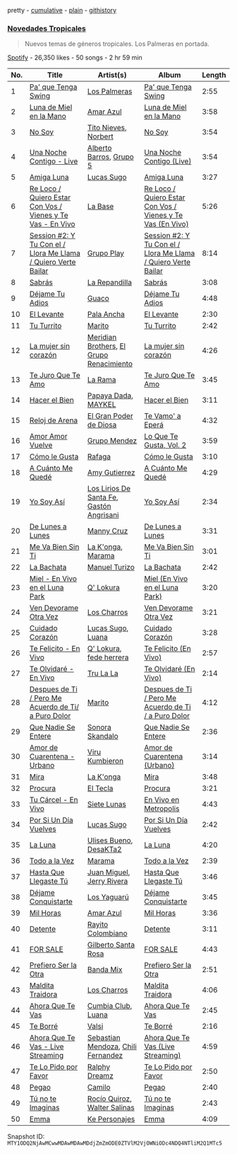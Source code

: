 pretty - [cumulative](/playlists/cumulative/37i9dQZF1DXatk5BgNhCd7.md) - [plain](/playlists/plain/37i9dQZF1DXatk5BgNhCd7) - [githistory](https://github.githistory.xyz/mackorone/spotify-playlist-archive/blob/main/playlists/plain/37i9dQZF1DXatk5BgNhCd7)

### [Novedades Tropicales](https://open.spotify.com/playlist/37i9dQZF1DXatk5BgNhCd7)

> Nuevos temas de géneros tropicales\. Los Palmeras en portada.

[Spotify](https://open.spotify.com/user/spotify) - 26,350 likes - 50 songs - 2 hr 59 min

| No. | Title | Artist(s) | Album | Length |
|---|---|---|---|---|
| 1 | [Pa' que Tenga Swing](https://open.spotify.com/track/4eQuOFEmj4lQkIGq2oBCOq) | [Los Palmeras](https://open.spotify.com/artist/2Htm0q72SjGSmsy8EOIhRG) | [Pa' que Tenga Swing](https://open.spotify.com/album/13cJhpNH3hzsKOXj3Whl2F) | 2:55 |
| 2 | [Luna de Miel en la Mano](https://open.spotify.com/track/2rN1lAxfRGk4ZPzo1yIXc4) | [Amar Azul](https://open.spotify.com/artist/04TVfWdJWbfH0FOT2zA1Tg) | [Luna de Miel en la Mano](https://open.spotify.com/album/3WKCdUg98FQTuf1eu3lTR8) | 3:58 |
| 3 | [No Soy](https://open.spotify.com/track/1KzdBFd8DkUz7pjG40fdxs) | [Tito Nieves](https://open.spotify.com/artist/4vOycwLXdkMMzpZW04VW5m), [Norbert](https://open.spotify.com/artist/04TVXKQbM8xY3Dv16vtzVK) | [No Soy](https://open.spotify.com/album/40CelDNeqOyofJxzVsJAFD) | 3:54 |
| 4 | [Una Noche Contigo \- Live](https://open.spotify.com/track/1tWcMz6l5BwOPPTsD89uKR) | [Alberto Barros](https://open.spotify.com/artist/33ZuRLa8CHXZVPJXdQCcul), [Grupo 5](https://open.spotify.com/artist/0l8RtvcBMjeOqfgRSVo2d6) | [Una Noche Contigo \(Live\)](https://open.spotify.com/album/3Y87MYoRgSlUbZGWd9TXoZ) | 3:54 |
| 5 | [Amiga Luna](https://open.spotify.com/track/3SCeRLJf7mG8DHUKCigB8o) | [Lucas Sugo](https://open.spotify.com/artist/0WnP62TjkFfRrt52yE8zcX) | [Amiga Luna](https://open.spotify.com/album/40zRnWMahboZXFQdVlG1Rz) | 3:27 |
| 6 | [Re Loco / Quiero Estar Con Vos / Vienes y Te Vas \- En Vivo](https://open.spotify.com/track/1gjkZDk0jZ0FpExVigLUb5) | [La Base](https://open.spotify.com/artist/2WXllWJylpBWxIAHHcTEQ0) | [Re Loco / Quiero Estar Con Vos / Vienes y Te Vas \(En Vivo\)](https://open.spotify.com/album/2twyfMGeWJStJ19eg9msGV) | 5:26 |
| 7 | [Session \#2: Y Tu Con el / Llora Me Llama / Quiero Verte Bailar](https://open.spotify.com/track/0UOmXlzfeKqVkMPzpRtAAl) | [Grupo Play](https://open.spotify.com/artist/2PFG7Z9o7dUTCCVAuzZYJS) | [Session \#2: Y Tu Con el / Llora Me Llama / Quiero Verte Bailar](https://open.spotify.com/album/2ZgN0mY4umEaC137PdttK7) | 8:14 |
| 8 | [Sabrás](https://open.spotify.com/track/7vZS3nIRZYjKY2KONHBi3A) | [La Repandilla](https://open.spotify.com/artist/4TeM4orWQq9H1Wj2intCub) | [Sabrás](https://open.spotify.com/album/30ttzkpomPtTktP06x89ZE) | 3:08 |
| 9 | [Déjame Tu Adios](https://open.spotify.com/track/60xBgiCpONaIMWV2jvZjFi) | [Guaco](https://open.spotify.com/artist/5v3TYN6Mmi5vxV2uSOfXot) | [Déjame Tu Adios](https://open.spotify.com/album/5j3C7xESsvlbLPr2GEs6Ln) | 4:48 |
| 10 | [El Levante](https://open.spotify.com/track/4SP59fwKzQSeUtNmkVfrlQ) | [Pala Ancha](https://open.spotify.com/artist/2DRTGjBvhQtEYN9wYM3opQ) | [El Levante](https://open.spotify.com/album/0yCfWAtRf0FHDHjISxcgNP) | 2:30 |
| 11 | [Tu Turrito](https://open.spotify.com/track/2mb7V5a6iKg1FDo1je1lue) | [Marito](https://open.spotify.com/artist/6635eN3p3KGQiPdlFFvred) | [Tu Turrito](https://open.spotify.com/album/2iJHjdSr4OGX5FipBFCYl3) | 2:42 |
| 12 | [La mujer sin corazón](https://open.spotify.com/track/2zlT7zR4k6cFKM9we0D84k) | [Meridian Brothers](https://open.spotify.com/artist/08Y6RNx87Eolrcq1aLM6ow), [El Grupo Renacimiento](https://open.spotify.com/artist/6nKLOhfxHF891LIo15FQCZ) | [La mujer sin corazón](https://open.spotify.com/album/2TqvtdrdQBSgZ4Gaslor1S) | 4:26 |
| 13 | [Te Juro Que Te Amo](https://open.spotify.com/track/7x0Y9NVem9mV0Ly4DDf5G2) | [La Rama](https://open.spotify.com/artist/36Wa6C4jLLtnY4fqS8qqEm) | [Te Juro Que Te Amo](https://open.spotify.com/album/2HfZ9Nip6khFvSEeodwOtf) | 3:45 |
| 14 | [Hacer el Bien](https://open.spotify.com/track/5nTSf3R8djGo9FJBl43x3Y) | [Papaya Dada](https://open.spotify.com/artist/2bE4ndiQ6NJa7GkkQMMF89), [MAYKEL](https://open.spotify.com/artist/7Gd7D8evygezZAFemifKMC) | [Hacer el Bien](https://open.spotify.com/album/7Gu4pPSMPTbec35g4pPU0S) | 3:11 |
| 15 | [Reloj de Arena](https://open.spotify.com/track/6cBzyWOAHbj5ojtvfbUNpN) | [El Gran Poder de Diosa](https://open.spotify.com/artist/5s3sjsmH4fqxPOyzWEJorN) | [Te Vamo' a Eperá](https://open.spotify.com/album/08dMZJLG1woUcPN2KdaVfe) | 4:32 |
| 16 | [Amor Amor Vuelve](https://open.spotify.com/track/5Lhy4QuFgFwXbQISYIO4iE) | [Grupo Mendez](https://open.spotify.com/artist/4HrWXBmiwT07koNU9BuKz5) | [Lo Que Te Gusta, Vol\. 2](https://open.spotify.com/album/45nLXe0w79q3vmSQjSlqDE) | 3:59 |
| 17 | [Cómo le Gusta](https://open.spotify.com/track/5yrK1Uw6fQUcbqBvvawSmr) | [Rafaga](https://open.spotify.com/artist/0CBKUzrf6yGdTgxAQbUUHS) | [Cómo le Gusta](https://open.spotify.com/album/67V8P2PQIobKRhkNjSboUd) | 3:10 |
| 18 | [A Cuánto Me Quedé](https://open.spotify.com/track/7Bg5Z8VwnRxVVvq5C4qcRN) | [Amy Gutierrez](https://open.spotify.com/artist/1jrfEx1kZc8BNPLQDC7kVR) | [A Cuánto Me Quedé](https://open.spotify.com/album/5jiT2Juwh9DbK5xjvlj6uX) | 4:29 |
| 19 | [Yo Soy Así](https://open.spotify.com/track/0Y1OBvIElKgwmb5QD5PXkm) | [Los Lirios De Santa Fe](https://open.spotify.com/artist/75ykMrcaF4136KUIbcxBP7), [Gastón Angrisani](https://open.spotify.com/artist/1i1bAIlCjhm1btkHurl3rK) | [Yo Soy Así](https://open.spotify.com/album/5DThfdfljh5JWA5E3vhosG) | 2:34 |
| 20 | [De Lunes a Lunes](https://open.spotify.com/track/0soJZivKdWEmsPMmNorcTE) | [Manny Cruz](https://open.spotify.com/artist/3C6PJhao839YVg9YyV16lA) | [De Lunes a Lunes](https://open.spotify.com/album/7kigI3uf1GjbTWBXdBT5jA) | 3:31 |
| 21 | [Me Va Bien Sin Ti](https://open.spotify.com/track/2bblMFEQCjeFbzM4KqKBfr) | [La K'onga](https://open.spotify.com/artist/3ghRXw2nUEH2THaL82hw8R), [Marama](https://open.spotify.com/artist/4GepMkTgrIZECoCC55vqjW) | [Me Va Bien Sin Ti](https://open.spotify.com/album/6tZZNZsTNHmOSrtGtzCtDy) | 3:01 |
| 22 | [La Bachata](https://open.spotify.com/track/5ww2BF9slyYgNOk37BlC4u) | [Manuel Turizo](https://open.spotify.com/artist/0tmwSHipWxN12fsoLcFU3B) | [La Bachata](https://open.spotify.com/album/1TpGeAzOJgAGdPkcWl95r2) | 2:42 |
| 23 | [Miel \- En Vivo en el Luna Park](https://open.spotify.com/track/0k9ctZ5HiC6ksyWDoqSJg1) | [Q' Lokura](https://open.spotify.com/artist/7dlkBH23ERFXxuNoMHq94Y) | [Miel \(En Vivo en el Luna Park\)](https://open.spotify.com/album/4yGVLbQn0mdD0y6mWGPAup) | 3:20 |
| 24 | [Ven Devorame Otra Vez](https://open.spotify.com/track/29NWUpLCFaygR485pZz8Eo) | [Los Charros](https://open.spotify.com/artist/1poWksyUHxANlcdBLPhsV9) | [Ven Devorame Otra Vez](https://open.spotify.com/album/1D6kIZBbMXJQpNCI2f5v7w) | 3:21 |
| 25 | [Cuidado Corazón](https://open.spotify.com/track/2nF57d8QIOrPYiZhQTq6gL) | [Lucas Sugo](https://open.spotify.com/artist/0WnP62TjkFfRrt52yE8zcX), [Luana](https://open.spotify.com/artist/6uJKnn4CV4IIop8mg4kCUy) | [Cuidado Corazón](https://open.spotify.com/album/4Lz3v2ls8fdXNImR7xqlyX) | 3:28 |
| 26 | [Te Felicito \- En Vivo](https://open.spotify.com/track/4kMkHrbN2oquzhZDSpeq6t) | [Q' Lokura](https://open.spotify.com/artist/7dlkBH23ERFXxuNoMHq94Y), [fede herrera](https://open.spotify.com/artist/0QjKTF5Tgmx5mxlMSSHZJn) | [Te Felicito \(En Vivo\)](https://open.spotify.com/album/0h8bXswgoO12cythUwIc8l) | 2:57 |
| 27 | [Te Olvidaré \- En Vivo](https://open.spotify.com/track/4rc4JtQET33dBoiUnpXudm) | [Tru La La](https://open.spotify.com/artist/1EsaxlwSz9CLqVRjZYnP3H) | [Te Olvidaré \(En Vivo\)](https://open.spotify.com/album/4CBSfAj78zjg0JqIK9iKug) | 2:14 |
| 28 | [Despues de Ti / Pero Me Acuerdo de Ti/ a Puro Dolor](https://open.spotify.com/track/5GDNQTJxjaRWhXrEK26NeV) | [Marito](https://open.spotify.com/artist/6635eN3p3KGQiPdlFFvred) | [Despues de Ti / Pero Me Acuerdo de Ti / a Puro Dolor](https://open.spotify.com/album/6k53cVKHS6nwAwzcqqGguZ) | 4:12 |
| 29 | [Que Nadie Se Entere](https://open.spotify.com/track/3vDUzWSql4uwu49owP3KGc) | [Sonora Skandalo](https://open.spotify.com/artist/60El5gpHTkzTCmrNz0VG7i) | [Que Nadie Se Entere](https://open.spotify.com/album/1K4shfcCaegtDbMTwCzcXF) | 2:36 |
| 30 | [Amor de Cuarentena \- Urbano](https://open.spotify.com/track/7N3XvjdeJ9cz9frgQA0gQ4) | [Viru Kumbieron](https://open.spotify.com/artist/7edrtXagYn0nCFOwQp8AS1) | [Amor de Cuarentena \(Urbano\)](https://open.spotify.com/album/7oiQXn5G0q5kapu7i62Sn5) | 3:14 |
| 31 | [Mira](https://open.spotify.com/track/3w292R2aL3DCGnyeOiaLed) | [La K'onga](https://open.spotify.com/artist/3ghRXw2nUEH2THaL82hw8R) | [Mira](https://open.spotify.com/album/5mwAE79BFC6eTViMVWW60k) | 3:48 |
| 32 | [Procura](https://open.spotify.com/track/02H8KDXJqFJgFEh3DsMNmZ) | [El Tecla](https://open.spotify.com/artist/6TY0JuXMcvhCLtHYBJ4iXH) | [Procura](https://open.spotify.com/album/7knfdJvRwKjXYksRXTCIQz) | 3:21 |
| 33 | [Tu Cárcel \- En Vivo](https://open.spotify.com/track/5na2uVcCuoxDn3fEwtOKje) | [Siete Lunas](https://open.spotify.com/artist/3OrjkcpKAlJClVOopBZicQ) | [En Vivo en Metropolis](https://open.spotify.com/album/4oHlEryOif4ltmbrpzj7EO) | 4:43 |
| 34 | [Por Si Un Día Vuelves](https://open.spotify.com/track/1Kse9DjegXSKMVYpXFMBhg) | [Lucas Sugo](https://open.spotify.com/artist/0WnP62TjkFfRrt52yE8zcX) | [Por Si Un Día Vuelves](https://open.spotify.com/album/3I4Gw0LjdYKEVne7lF2FZr) | 2:42 |
| 35 | [La Luna](https://open.spotify.com/track/0HI0sNILJr8YawFrjTK0u6) | [Ulises Bueno](https://open.spotify.com/artist/2UqRkW2wfEkZmyvKyTTv2W), [DesaKTa2](https://open.spotify.com/artist/3UdkBrbQWdMoMPI4XATTC0) | [La Luna](https://open.spotify.com/album/4LIOp0KnsVWjN9r9aIpV1n) | 4:20 |
| 36 | [Todo a la Vez](https://open.spotify.com/track/2tuKnCgbscxmebC7vN9X1i) | [Marama](https://open.spotify.com/artist/4GepMkTgrIZECoCC55vqjW) | [Todo a la Vez](https://open.spotify.com/album/6e724GNtDwcjqCXzbeBlL9) | 2:39 |
| 37 | [Hasta Que Llegaste Tú](https://open.spotify.com/track/1yOnu9VofpipJnv4rSYwdU) | [Juan Miguel](https://open.spotify.com/artist/3qqO8BNDCDevpb5OUlUAHJ), [Jerry Rivera](https://open.spotify.com/artist/7wOZy3KdFVVINgNFFxkxwO) | [Hasta Que Llegaste Tú](https://open.spotify.com/album/5eE5zfGVZu6axedEIEEAek) | 3:46 |
| 38 | [Déjame Conquistarte](https://open.spotify.com/track/3faMPBROzGUtbQVpsQbrG9) | [Los Yaguarú](https://open.spotify.com/artist/1CajkwEgJac9j9alNJJxTQ) | [Déjame Conquistarte](https://open.spotify.com/album/4mmG6Tmc9JJi7P06DTWQk5) | 3:45 |
| 39 | [Mil Horas](https://open.spotify.com/track/2JXaOJZnumm7QnN8Oub2K8) | [Amar Azul](https://open.spotify.com/artist/04TVfWdJWbfH0FOT2zA1Tg) | [Mil Horas](https://open.spotify.com/album/2hsuC2WkNh4VsjwwskpGYd) | 3:36 |
| 40 | [Detente](https://open.spotify.com/track/2gkOPoltoRInruyFzn9Iwf) | [Rayito Colombiano](https://open.spotify.com/artist/3yJUTkFm88TiJPLhLHKumn) | [Detente](https://open.spotify.com/album/2GRHzelGTLkd5VAMbMYwyt) | 3:11 |
| 41 | [FOR SALE](https://open.spotify.com/track/68Pz7iMzCrCoHQcocNwvAi) | [Gilberto Santa Rosa](https://open.spotify.com/artist/27vNK840zYq6IfDijHPsv1) | [FOR SALE](https://open.spotify.com/album/4MYIOezZeoePIZ8LAS084W) | 4:43 |
| 42 | [Prefiero Ser la Otra](https://open.spotify.com/track/5XieGh36649WzOUrWZfnmb) | [Banda Mix](https://open.spotify.com/artist/6D5yvbvtW8ogLKkNWFsDDv) | [Prefiero Ser la Otra](https://open.spotify.com/album/7cLke7rHhbz47WA4CIe8mY) | 2:51 |
| 43 | [Maldita Traidora](https://open.spotify.com/track/7lqkZf6ACHHZN8OMYkwJKA) | [Los Charros](https://open.spotify.com/artist/1poWksyUHxANlcdBLPhsV9) | [Maldita Traidora](https://open.spotify.com/album/1z8zIqVzGUC6SbO2RpTMXi) | 4:06 |
| 44 | [Ahora Que Te Vas](https://open.spotify.com/track/5rsFQUSjouRx188w4O0xMm) | [Cumbia Club](https://open.spotify.com/artist/1LWvHPrD7uPBU16bkZeh0x), [Luana](https://open.spotify.com/artist/6uJKnn4CV4IIop8mg4kCUy) | [Ahora Que Te Vas](https://open.spotify.com/album/40XAu7HbtYFVUxTP32UyFj) | 2:45 |
| 45 | [Te Borré](https://open.spotify.com/track/3SDgGMaCopLHHp8oLHX5GA) | [Valsi](https://open.spotify.com/artist/04vVNmaKhinxxW4eCJIyX7) | [Te Borré](https://open.spotify.com/album/15QO0QS69Tg81cUlIVPLdm) | 2:16 |
| 46 | [Ahora Que Te Vas \- Live Streaming](https://open.spotify.com/track/5Ls5hVulnjeseMYLfE9ZC4) | [Sebastian Mendoza](https://open.spotify.com/artist/2CEKDXUTkOu4LnGFysySTg), [Chili Fernandez](https://open.spotify.com/artist/3YXV0Ed1NtUyaR9WJF2JID) | [Ahora Que Te Vas \(Live Streaming\)](https://open.spotify.com/album/4S6jTkSGuMw3EZEYZQcBjM) | 4:59 |
| 47 | [Te Lo Pido por Favor](https://open.spotify.com/track/64VA99RfGvRGN2WqNbOZCa) | [Ralphy Dreamz](https://open.spotify.com/artist/5elxYg57OGXnqXm6wZDmvm) | [Te Lo Pido por Favor](https://open.spotify.com/album/1xFDS9mqpiXVyhs9u4C7vu) | 2:50 |
| 48 | [Pegao](https://open.spotify.com/track/7Dk8r4VR5NoveUvTiCKEXC) | [Camilo](https://open.spotify.com/artist/28gNT5KBp7IjEOQoevXf9N) | [Pegao](https://open.spotify.com/album/2BzQoZdHURkzdFErSQ2Qll) | 2:40 |
| 49 | [Tú no te Imaginas](https://open.spotify.com/track/6K7ABNdo8uxztJxrBPdmbJ) | [Rocío Quiroz](https://open.spotify.com/artist/43PjjBbR7LawCx75hCbLmn), [Walter Salinas](https://open.spotify.com/artist/6f3f9LAnkwJAeOkxREeZMI) | [Tú no te Imaginas](https://open.spotify.com/album/17HIue6wl9xnB9VLuch9dG) | 2:43 |
| 50 | [Emma](https://open.spotify.com/track/6B9lQ09Xgqb6YVt2GP7Qov) | [Ke Personajes](https://open.spotify.com/artist/06Q5VlSAku57lFzyME3HrM) | [Emma](https://open.spotify.com/album/0UuXu16v05oVRTjidys4O7) | 4:09 |

Snapshot ID: `MTY1ODQ2NjAwMCwwMDAwMDAwMDdjZmZmODE0ZTVlM2VjOWNiODc4NDQ4NTliM2Q1MTc5`
